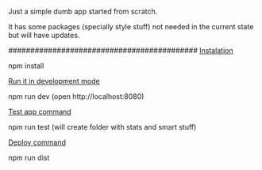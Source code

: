 Just a simple dumb app started from scratch.

It has some packages (specially style stuff) not needed 
in the current state but will have updates.

###########################################
[Instalation]()

npm install

[Run it in development mode]()

npm run dev      (open http://localhost:8080)

[Test app command]()

npm run test   (will create folder with stats and smart stuff)

[Deploy command]()

npm run dist

